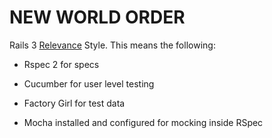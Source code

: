 NEW WORLD ORDER
===============

Rails 3 [Relevance][rel] Style.  This means the following:

* Rspec 2 for specs
* Cucumber for user level testing
* Factory Girl for test data
* Mocha installed and configured for mocking inside RSpec

  [rel]: http://thinkrelevance.com "Relevance home page"